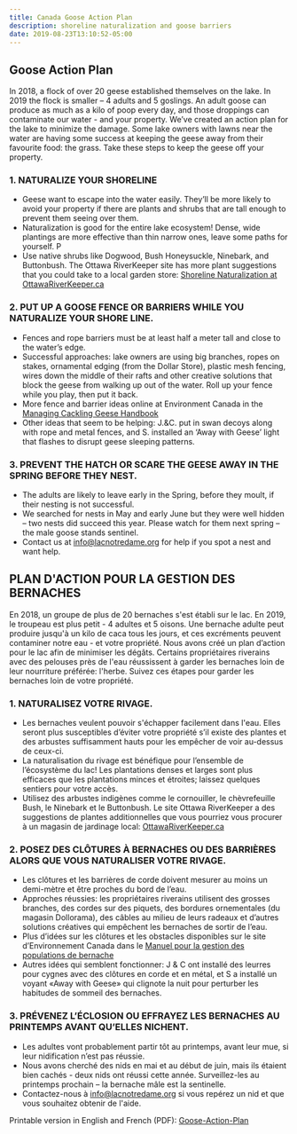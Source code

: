 ```yaml
---
title: Canada Goose Action Plan
description: shoreline naturalization and goose barriers
date: 2019-08-23T13:10:52-05:00
---
```

## Goose Action Plan

In 2018, a flock of over 20 geese established themselves on the lake. In 2019 the flock is smaller – 4 adults and 5 goslings. An adult goose can produce as much as a kilo of poop every day, and those droppings can contaminate our water - and your property. We’ve created an action plan for the lake to minimize the damage.
Some lake owners with lawns near the water are having some success at keeping the geese away from their favourite food: the grass.  Take these steps to keep the geese off your property.

### 1. NATURALIZE YOUR SHORELINE

* Geese want to escape into the water easily. They’ll be more likely to avoid your property if there are plants and shrubs that are tall enough to prevent them seeing over them.  
* Naturalization is good for the entire lake ecosystem! Dense, wide plantings are more effective than thin narrow ones, leave some paths for yourself. P
* Use native shrubs like Dogwood, Bush Honeysuckle, Ninebark, and Buttonbush. The Ottawa RiverKeeper site has more plant suggestions that you could take to a local garden store: [Shoreline Naturalization at OttawaRiverKeeper.ca](https://eadn-wc01-4092020.nxedge.io/cdn/wp-content/uploads/2018/01/3_ORK_ShorelineNature_EN_nomarks.pdf)

### 2. PUT UP A GOOSE FENCE OR BARRIERS WHILE YOU NATURALIZE YOUR SHORE LINE.

* Fences and rope barriers must be at least half a meter tall and close to the water’s edge.
* Successful approaches: lake owners are using big branches, ropes on stakes, ornamental edging (from the Dollar Store), plastic mesh fencing, wires down the middle of their rafts and other creative solutions that block the geese from walking up out of the water. Roll up your fence while you play, then put it back.
* More fence and barrier ideas online at Environment Canada in the [Managing Cackling Geese Handbook](https://www.canada.ca/en/environment-climate-change/services/migratory-bird-conservation/publications/handbook-managing-cackling-geese-southern/chapter-3.html#_toc07010201)
* Other ideas that seem to be helping: J.&C. put in swan decoys along with rope and metal fences, and S. installed an ‘Away with Geese’ light that flashes to disrupt geese sleeping patterns.

### 3. PREVENT THE HATCH OR SCARE THE GEESE AWAY IN THE SPRING BEFORE THEY NEST.

* The adults are likely to leave early in the Spring, before they moult, if their nesting is not successful.
* We searched for nests in May and early June but they were well hidden – two nests did succeed this year. Please watch for them next spring – the male goose stands sentinel.
* Contact us at info@lacnotredame.org for help if you spot a nest and want help.

## PLAN D'ACTION POUR LA GESTION DES BERNACHES

En 2018, un groupe de plus de 20 bernaches s'est établi sur le lac. En 2019, le troupeau est plus petit - 4 adultes et 5 oisons. Une bernache adulte peut produire jusqu'à un kilo de caca tous les jours, et ces excréments peuvent contaminer notre eau - et votre propriété. Nous avons créé un plan d’action pour le lac afin de minimiser les dégâts.
Certains propriétaires riverains avec des pelouses près de l'eau réussissent à garder les bernaches loin de leur nourriture préférée: l'herbe. Suivez ces étapes pour garder les bernaches loin de votre propriété.

### 1. NATURALISEZ VOTRE RIVAGE.

* Les bernaches veulent pouvoir s'échapper facilement dans l'eau. Elles seront plus susceptibles d’éviter votre propriété s’il existe des plantes et des arbustes suffisamment hauts pour les empêcher de voir au-dessus de ceux-ci.
* La naturalisation du rivage est bénéfique pour l’ensemble de l’écosystème du lac! Les plantations denses et larges sont plus efficaces que les plantations minces et étroites; laissez quelques sentiers pour votre accès.
* Utilisez des arbustes indigènes comme le cornouiller, le chèvrefeuille Bush, le Ninebark et le Buttonbush. Le site Ottawa RiverKeeper a des suggestions de plantes additionnelles que vous pourriez vous procurer à un magasin de jardinage local: [OttawaRiverKeeper.ca](https://eadn-wc01-4092020.nxedge.io/cdn/wp-content/uploads/2018/01/3_ORK_ShorelineNature_FR_web.pdf)

### 2. POSEZ DES CLÔTURES À BERNACHES OU DES BARRIÈRES ALORS QUE VOUS NATURALISER VOTRE RIVAGE.

* Les clôtures et les barrières de corde doivent mesurer au moins un demi-mètre et être proches du bord de l’eau.
* Approches réussies: les propriétaires riverains utilisent des grosses branches, des cordes sur des piquets, des bordures ornementales (du magasin Dollorama), des câbles au milieu de leurs radeaux et d’autres solutions créatives qui empêchent les bernaches de sortir de l’eau.
* Plus d’idées sur les clôtures et les obstacles disponibles sur le site d’Environnement Canada dans le [Manuel pour la gestion des populations de bernache](https://www.canada.ca/fr/environnement-changement-climatique/services/conservation-oiseaux-migrateurs/publications/manuel-gestion-bernache-hutchins-sud/chapitre-3.html#_toc07010201)
* Autres idées qui semblent fonctionner: J & C ont installé des leurres pour cygnes avec des clôtures en corde et en métal, et S a installé un voyant «Away with Geese» qui clignote la nuit pour perturber les habitudes de sommeil des bernaches.

### 3. PRÉVENEZ L’ÉCLOSION OU EFFRAYEZ LES BERNACHES AU PRINTEMPS AVANT QU’ELLES NICHENT.

* Les adultes vont probablement partir tôt au printemps, avant leur mue, si leur nidification n’est pas réussie.
* Nous avons cherché des nids en mai et au début de juin, mais ils étaient bien cachés - deux nids ont réussi cette année. Surveillez-les au printemps prochain – la bernache mâle est la sentinelle.
* Contactez-nous à info@lacnotredame.org si vous repérez un nid et que vous souhaitez obtenir de l'aide.

Printable version in English and French (PDF): [Goose-Action-Plan](/assets/docs/water/Goose-Action-Plan-EN-FR-23Aug2019.pdf)
